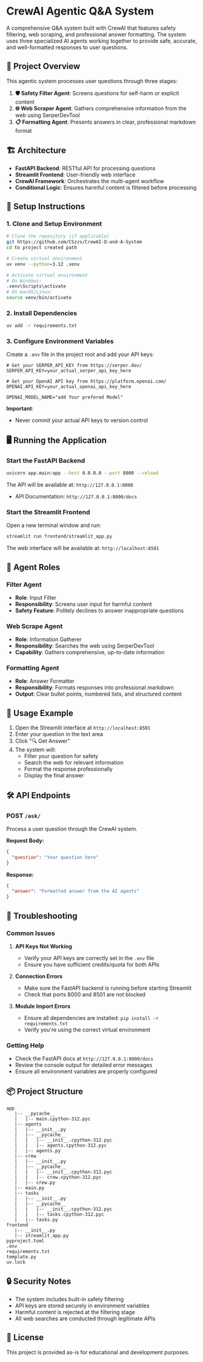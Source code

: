 # CrewAI Agentic Q&A System

A comprehensive Q&A system built with CrewAI that features safety filtering, web scraping, and professional answer formatting. The system uses three specialized AI agents working together to provide safe, accurate, and well-formatted responses to user questions.

## 🎯 Project Overview

This agentic system processes user questions through three stages:

1. **🛡️ Safety Filter Agent**: Screens questions for self-harm or explicit content
2. **🌐 Web Scraper Agent**: Gathers comprehensive information from the web using SerperDevTool
3. **📋 Formatting Agent**: Presents answers in clear, professional markdown format

## 🏗️ Architecture

- **FastAPI Backend**: RESTful API for processing questions
- **Streamlit Frontend**: User-friendly web interface
- **CrewAI Framework**: Orchestrates the multi-agent workflow
- **Conditional Logic**: Ensures harmful content is filtered before processing

## 🚀 Setup Instructions

### 1. Clone and Setup Environment

```bash
# Clone the repository (if applicable)
git https://github.com/CSzzs/CrewAI-Q-and-A-System
cd to project created path

# Create virtual environment
uv venv --python=3.12 .venv

# Activate virtual environment
# On Windows:
.venv\Scripts\activate
# On macOS/Linux:
source venv/bin/activate
```

### 2. Install Dependencies

```bash
uv add -r requirements.txt
```

### 3. Configure Environment Variables

Create a `.env` file in the project root and add your API keys:

```env
# Get your SERPER_API_KEY from https://serper.dev/
SERPER_API_KEY=your_actual_serper_api_key_here

# Get your OpenAI API key from https://platform.openai.com/
OPENAI_API_KEY=your_actual_openai_api_key_here

OPENAI_MODEL_NAME="add Your prefered Model"
```

**Important**: 
- Never commit your actual API keys to version control

## 🖥️ Running the Application

### Start the FastAPI Backend

```bash
uvicorn app.main:app --host 0.0.0.0 --port 8000 --reload
```

The API will be available at: `http://127.0.0.1:8000`
- API Documentation: `http://127.0.0.1:8000/docs`

### Start the Streamlit Frontend

Open a new terminal window and run:

```bash
streamlit run frontend/streamlit_app.py
```

The web interface will be available at: `http://localhost:8501`

## 🤖 Agent Roles

### Filter Agent
- **Role**: Input Filter
- **Responsibility**: Screens user input for harmful content
- **Safety Feature**: Politely declines to answer inappropriate questions

### Web Scrape Agent  
- **Role**: Information Gatherer
- **Responsibility**: Searches the web using SerperDevTool
- **Capability**: Gathers comprehensive, up-to-date information

### Formatting Agent
- **Role**: Answer Formatter  
- **Responsibility**: Formats responses into professional markdown
- **Output**: Clear bullet points, numbered lists, and structured content

## 📝 Usage Example

1. Open the Streamlit interface at `http://localhost:8501`
2. Enter your question in the text area
3. Click "🔍 Get Answer"
4. The system will:
   - Filter your question for safety
   - Search the web for relevant information
   - Format the response professionally
   - Display the final answer

## 🛠️ API Endpoints

### POST `/ask/`
Process a user question through the CrewAI system.

**Request Body:**
```json
{
  "question": "Your question here"
}
```

**Response:**
```json
{
  "answer": "Formatted answer from the AI agents"
}
```

## 🔧 Troubleshooting

### Common Issues

1. **API Keys Not Working**
   - Verify your API keys are correctly set in the `.env` file
   - Ensure you have sufficient credits/quota for both APIs

2. **Connection Errors**
   - Make sure the FastAPI backend is running before starting Streamlit
   - Check that ports 8000 and 8501 are not blocked

3. **Module Import Errors**
   - Ensure all dependencies are installed: `pip install -r requirements.txt`
   - Verify you're using the correct virtual environment

### Getting Help

- Check the FastAPI docs at `http://127.0.0.1:8000/docs`
- Review the console output for detailed error messages
- Ensure all environment variables are properly configured

## 📦 Project Structure

```
app
   |-- __pycache__
   |   |-- main.cpython-312.pyc
   |-- agents
   |   |-- __init__.py
   |   |-- __pycache__
   |   |   |-- __init__.cpython-312.pyc
   |   |   |-- agents.cpython-312.pyc
   |   |-- agents.py
   |-- crew
   |   |-- __init__.py
   |   |-- __pycache__
   |   |   |-- __init__.cpython-312.pyc
   |   |   |-- crew.cpython-312.pyc
   |   |-- crew.py
   |-- main.py
   |-- tasks
   |   |-- __init__.py
   |   |-- __pycache__
   |   |   |-- __init__.cpython-312.pyc
   |   |   |-- tasks.cpython-312.pyc
   |   |-- tasks.py
frontend
   |-- __init__.py
   |-- streamlit_app.py
pyproject.toml
.env
requirements.txt
template.py
uv.lock
```

## 🔒 Security Notes

- The system includes built-in safety filtering
- API keys are stored securely in environment variables
- Harmful content is rejected at the filtering stage
- All web searches are conducted through legitimate APIs

## 📄 License

This project is provided as-is for educational and development purposes.
```